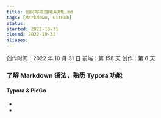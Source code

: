 ```yaml
---
title: 如何写项目README.md
tags: [Markdown, GitHub]
status: 
started: 2022-10-31
closed: 2022-10-31
aliases: 
---
```

创作时间：2022 年 10 月 31 日
前端：第 158 天 
创作：第 6 天
### 了解 Markdown 语法，熟悉 Typora 功能
#### Typora & PicGo 
- 
- 
